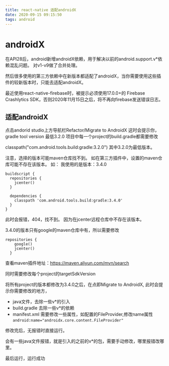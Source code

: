 ```yaml
---
title: react-native 适配androidX
date: 2020-09-15 09:15:50
tags: android
---
```

# androidX
在API28后，android新增androidX依赖，用于解决以前的android.support.v*依赖混乱问题。
对v1-v9做了合并处理。

然后很多使用的第三方依赖中在新版本都适配了androidX，当你需要使用这些插件的较新版本时，只能去适配androidX。

最近使用react-native-firebase时，被提示必须使用17.0.0+的 Firebase Crashlytics SDK，否则2020年11月15日之后，将不再向firebase发送错误日志。

## 适配androidX

点击andorid studio上方导航栏Refactor/Migrate to AndroidX
这时会提示你，gradle tool version 最低3.2.0
项目中每一个project的build.gradle都需要修改

classpath("com.android.tools.build:gradle:3.2.0")
其中3.2.0为最低版本。

注意，选择的版本可能maven仓库找不到。
如在第三方插件中，设置的maven仓库可能不存在该版本。
如： 我使用的是版本：3.4.0
```
buildscript {
  repositories {
    jcenter()
  }

  dependencies {
    classpath 'com.android.tools.build:gradle:3.4.0'
  }
}

```
此时会报错，404，找不到。
因为在jcenter远程仓库中不存在该版本。

3.4.0的版本只有google的maven仓库中有，所以需要修改

```
repositories {
    google()
    jcenter()
  }
```

查看maven插件地址：https://maven.aliyun.com/mvn/search

同时需要修改每个project的targetSdkVersion

将所有project的版本都修改为3.4.0之后，在点即Migrate to AndroidX,
此时会提示你需要修改的地方，
* java文件，去除一些v*的引入
* build.gradle 去除一些v*的依赖
* manifest.xml 需要修改一些属性，如配置的FileProvider,修改name属性
` android:name="androidx.core.content.FileProvider" `

修改完后，无报错时直接运行。

会有一些java文件报错，就是引入的之前的v*的包，需要手动修改，哪里报错改哪里。

最后运行，运行成功



